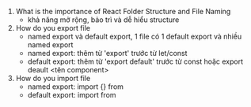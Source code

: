 1. What is the importance of React Folder Structure and File Naming
	- khả năng mở rộng, bảo trì và dễ hiểu structure
2. How do you export file
	- named export và default export, 1 file có 1 default export và nhiều named export
	- named export: thêm từ 'export' trước từ let/const
	- default export: thêm từ 'export default' trước từ const hoặc export deault <tên component>
3. How do you import file
	- named export: import {<component>} from <file path>
	- default export: import <component> from <file path>